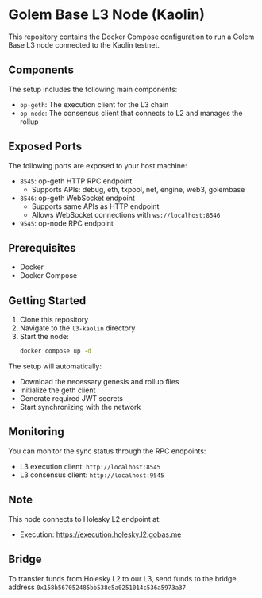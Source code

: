 # Golem Base L3 Node (Kaolin)

This repository contains the Docker Compose configuration to run a Golem Base L3 node connected to the Kaolin testnet.

## Components

The setup includes the following main components:
- `op-geth`: The execution client for the L3 chain
- `op-node`: The consensus client that connects to L2 and manages the rollup

## Exposed Ports

The following ports are exposed to your host machine:

- `8545`: op-geth HTTP RPC endpoint
  - Supports APIs: debug, eth, txpool, net, engine, web3, golembase
- `8546`: op-geth WebSocket endpoint
  - Supports same APIs as HTTP endpoint
  - Allows WebSocket connections with `ws://localhost:8546`
- `9545`: op-node RPC endpoint

## Prerequisites

- Docker
- Docker Compose

## Getting Started

1. Clone this repository
2. Navigate to the `l3-kaolin` directory
3. Start the node:
   ```bash
   docker compose up -d
   ```

The setup will automatically:
- Download the necessary genesis and rollup files
- Initialize the geth client
- Generate required JWT secrets
- Start synchronizing with the network

## Monitoring

You can monitor the sync status through the RPC endpoints:
- L3 execution client: `http://localhost:8545`
- L3 consensus client: `http://localhost:9545`

## Note

This node connects to Holesky L2 endpoint at:
- Execution: https://execution.holesky.l2.gobas.me

## Bridge

To transfer funds from Holesky L2 to our L3, send funds to the bridge address `0x158b567052485bb538e5a0251014c536a5973a37`
